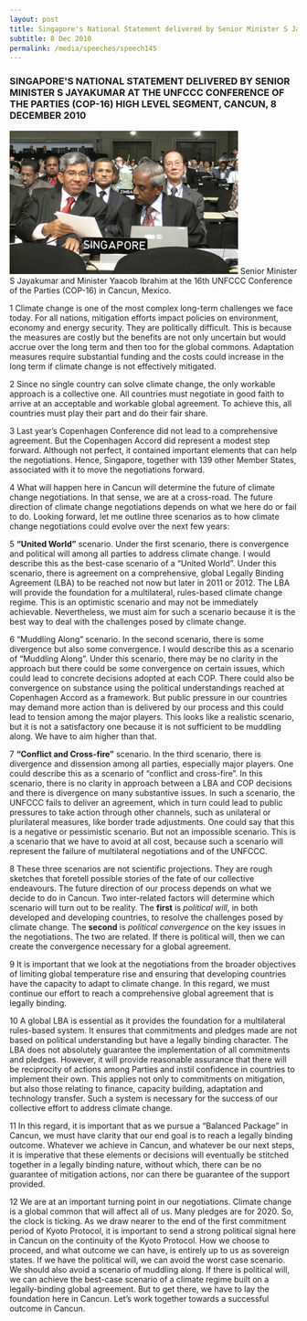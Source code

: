```yaml
---
layout: post
title: Singapore's National Statement delivered by Senior Minister S Jayakumar at the UNFCCC Conference of the Parties (COP-16) High Level Segment, Cancun, 8 December 2010
subtitle: 8 Dec 2010
permalink: /media/speeches/speech145
---
```


### SINGAPORE'S NATIONAL STATEMENT DELIVERED BY SENIOR MINISTER S JAYAKUMAR AT THE UNFCCC CONFERENCE OF THE PARTIES (COP-16) HIGH LEVEL SEGMENT, CANCUN, 8 DECEMBER 2010


<a href="/images/cancun-mexico.jpg" target="_blank"> ![Senior Minister S Jayakumar and Minister Yaacob Ibrahim at the 16th UNFCCC Conference of the Parties (COP-16) in Cancun, Mexico](/images/cancun-mexico.jpg "Senior Minister S Jayakumar and Minister Yaacob Ibrahim at the 16th UNFCCC Conference of the Parties (COP-16) in Cancun, Mexico")</a>
Senior Minister S Jayakumar and Minister Yaacob Ibrahim at the 16th UNFCCC Conference of the Parties (COP-16) in Cancun, Mexico.

1 Climate change is one of the most complex long-term challenges we face today. For all nations, mitigation efforts impact policies on environment, economy and energy security. They are politically difficult. This is because the measures are costly but the benefits are not only uncertain but would accrue over the long term and then too for the global commons. Adaptation measures require substantial funding and the costs could increase in the long term if climate change is not effectively mitigated.

2 Since no single country can solve climate change, the only workable approach is a collective one. All countries must negotiate in good faith to arrive at an acceptable and workable global agreement. To achieve this, all countries must play their part and do their fair share.

3 Last year’s Copenhagen Conference did not lead to a comprehensive agreement. But the Copenhagen Accord did represent a modest step forward. Although not perfect, it contained important elements that can help the negotiations. Hence, Singapore, together with 139 other Member States, associated with it to move the negotiations forward.

4 What will happen here in Cancun will determine the future of climate change negotiations. In that sense, we are at a cross-road. The future direction of climate change negotiations depends on what we here do or fail to do. Looking forward, let me outline three scenarios as to how climate change negotiations could evolve over the next few years:

5 **“United World”** scenario. Under the first scenario, there is convergence and political will among all parties to address climate change. I would describe this as the best-case scenario of a “United World”. Under this scenario, there is agreement on a comprehensive, global Legally Binding Agreement (LBA) to be reached not now but later in 2011 or 2012. The LBA will provide the foundation for a multilateral, rules-based climate change regime. This is an optimistic scenario and may not be immediately achievable. Nevertheless, we must aim for such a scenario because it is the best way to deal with the challenges posed by climate change.

6 “Muddling Along” scenario. In the second scenario, there is some divergence but also some convergence. I would describe this as a scenario of “Muddling Along”. Under this scenario, there may be no clarity in the approach but there could be some convergence on certain issues, which could lead to concrete decisions adopted at each COP. There could also be convergence on substance using the political understandings reached at Copenhagen Accord as a framework. But public pressure in our countries may demand more action than is delivered by our process and this could lead to tension among the major players. This looks like a realistic scenario, but it is not a satisfactory one because it is not sufficient to be muddling along. We have to aim higher than that.


7 **“Conflict and Cross-fire”** scenario. In the third scenario, there is divergence and dissension among all parties, especially major players. One could describe this as a scenario of “conflict and cross-fire”. In this scenario, there is no clarity in approach between a LBA and COP decisions and there is divergence on many substantive issues. In such a scenario, the UNFCCC fails to deliver an agreement, which in turn could lead to public pressures to take action through other channels, such as unilateral or plurilateral measures, like border trade adjustments. One could say that this is a negative or pessimistic scenario. But not an impossible scenario. This is a scenario that we have to avoid at all cost, because such a scenario will represent the failure of multilateral negotiations and of the UNFCCC.


8 These three scenarios are not scientific projections. They are rough sketches that foretell possible stories of the fate of our collective endeavours. The future direction of our process depends on what we decide to do in Cancun. Two inter-related factors will determine which scenario will turn out to be reality. The **first** is *political will*, in both developed and developing countries, to resolve the challenges posed by climate change. The **second** is *political convergence* on the key issues in the negotiations. The two are related. If there is political will, then we can create the convergence necessary for a global agreement.

9 It is important that we look at the negotiations from the broader objectives of limiting global temperature rise and ensuring that developing countries have the capacity to adapt to climate change. In this regard, we must continue our effort to reach a comprehensive global agreement that is legally binding.


10 A global LBA is essential as it provides the foundation for a multilateral rules-based system. It ensures that commitments and pledges made are not based on political understanding but have a legally binding character. The LBA does not absolutely guarantee the implementation of all commitments and pledges. However, it will provide reasonable assurance that there will be reciprocity of actions among Parties and instil confidence in countries to implement their own. This applies not only to commitments on mitigation, but also those relating to finance, capacity building, adaptation and technology transfer. Such a system is necessary for the success of our collective effort to address climate change.


11 In this regard, it is important that as we pursue a “Balanced Package” in Cancun, we must have clarity that our end goal is to reach a legally binding outcome. Whatever we achieve in Cancun, and whatever be our next steps, it is imperative that these elements or decisions will eventually be stitched together in a legally binding nature, without which, there can be no guarantee of mitigation actions, nor can there be guarantee of the support provided.


12 We are at an important turning point in our negotiations. Climate change is a global common that will affect all of us. Many pledges are for 2020. So, the clock is ticking. As we draw nearer to the end of the first commitment period of Kyoto Protocol, it is important to send a strong political signal here in Cancun on the continuity of the Kyoto Protocol. How we choose to proceed, and what outcome we can have, is entirely up to us as sovereign states. If we have the political will, we can avoid the worst case scenario. We should also avoid a scenario of muddling along. If there is political will, we can achieve the best-case scenario of a climate regime built on a legally-binding global agreement. But to get there, we have to lay the foundation here in Cancun. Let’s work together towards a successful outcome in Cancun.





